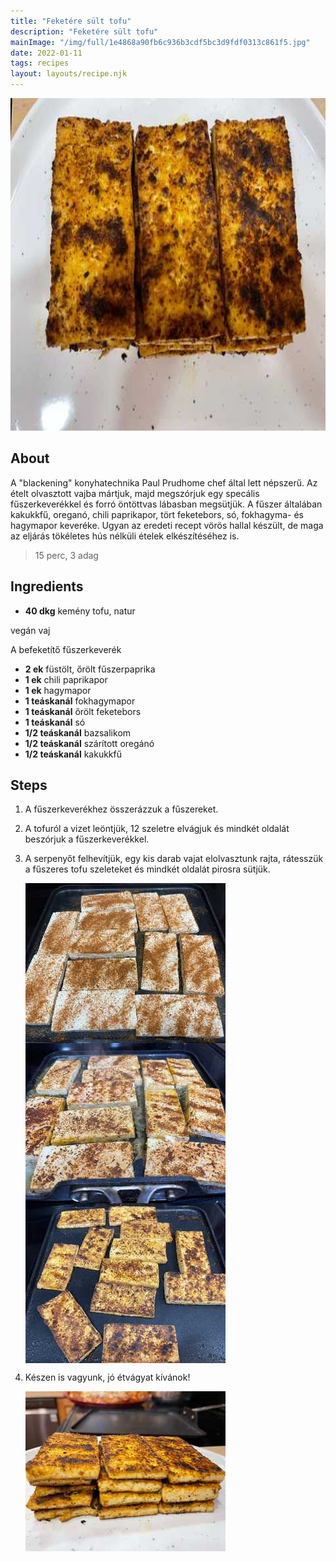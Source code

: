 ```yaml
---
title: "Feketére sült tofu"
description: "Feketére sült tofu"
mainImage: "/img/full/1e4868a90fb6c936b3cdf5bc3d9fdf0313c861f5.jpg"
date: 2022-01-11
tags: recipes
layout: layouts/recipe.njk
---
```

                            
<p align="center"><a href="https://cookpad.com/hu/receptek/15847171-feketere-sult-tofu" rel="Recipe source page"><img width="751" height="532" src="/img/full/1e4868a90fb6c936b3cdf5bc3d9fdf0313c861f5.jpg"/></a></p>

## About
<p class="mb-sm">A "blackening" konyhatechnika Paul Prudhome chef által lett népszerű. Az ételt olvasztott vajba mártjuk, majd megszórjuk egy specális fűszerkeverékkel és forró öntöttvas lábasban megsütjük. A fűszer általában kakukkfű, oreganó, chili paprikapor, tört feketebors, só, fokhagyma- és hagymapor keveréke. Ugyan az eredeti recept vörös hallal készült, de maga az eljárás tökéletes hús nélküli ételek elkészítéséhez is.</p>

> 15 perc, 3 adag 

## Ingredients
* **40 dkg** kemény tofu, natur

vegán vaj

A befeketítő fűszerkeverék
* **2 ek** füstölt, őrölt fűszerpaprika
* **1 ek** chili paprikapor
* **1 ek** hagymapor
* **1 teáskanál** fokhagymapor
* **1 teáskanál** őrölt feketebors
* **1 teáskanál** só
* **1/2 teáskanál** bazsalikom
* **1/2 teáskanál** szárított oregánó
* **1/2 teáskanál** kakukkfű

## Steps

1. A fűszerkeverékhez összerázzuk a fűszereket.
 
    <div style="clear: both"/>

2. A tofuról a vizet leöntjük, 12 szeletre elvágjuk és mindkét oldalát beszórjuk a fűszerkeverékkel.
 
    <div style="clear: both"/>

3. A serpenyőt felhevítjük, egy kis darab vajat elolvasztunk rajta, rátesszük a fűszeres tofu szeleteket és mindkét oldalát pirosra sütjük.
 
    <p><img width="320" height="256" align="left" src="/img/full/9800e7eaf33985231c866c14ac4acbfebef9e23d.jpg"/></p><p><img width="320" height="256" align="left" src="/img/full/aaeba2f26ce68d9ef0f312776922a3ffcda2e16a.jpg"/></p><p><img width="320" height="256" align="left" src="/img/full/e687f58784d76a225292a0d3f453fcabd5bae6b1.jpg"/></p><div style="clear: both"/>

4. Készen is vagyunk, jó étvágyat kívánok!
 
    <p><img width="320" height="256" align="left" src="/img/full/4f1e5897096a2a64a33a0770d52719b9cf8d1b69.jpg"/></p><div style="clear: both"/>

